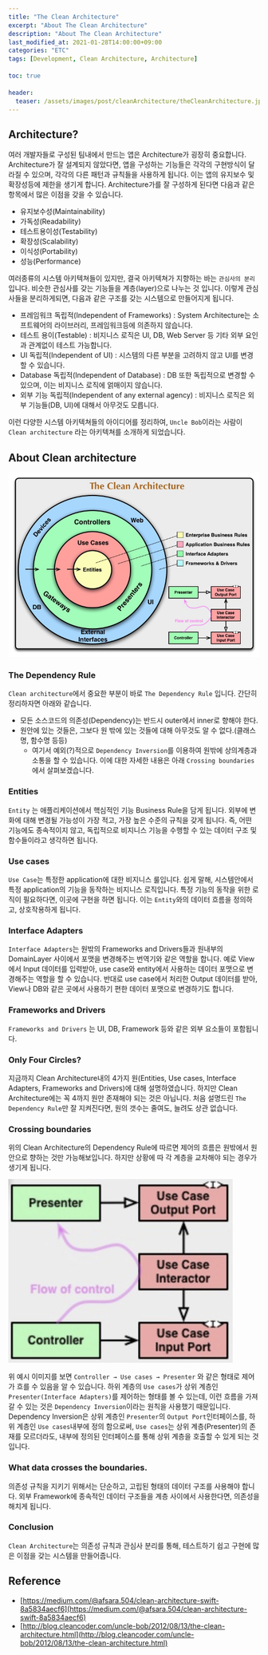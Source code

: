 ```yaml
---
title: "The Clean Architecture"
excerpt: "About The Clean Architecture"
description: "About The Clean Architecture"
last_modified_at: 2021-01-28T14:00:00+09:00
categories: "ETC"
tags: [Development, Clean Architecture, Architecture]

toc: true

header:
  teaser: /assets/images/post/cleanArchitecture/theCleanArchitecture.jpg
---
```


## Architecture?
여러 개발자들로 구성된 팀내에서 만드는 앱은 Architecture가 굉장히 중요합니다.
Architecture가 잘 설계되지 않았다면, 앱을 구성하는 기능들은 각각의 구현방식이 달라질 수 있으며, 각각의 다른 패턴과 규칙들을 사용하게 됩니다.
이는 앱의 유지보수 및 확장성등에 제한을 생기게 합니다.
Architecture가를 잘 구성하게 된다면 다음과 같은 항목에서 많은 이점을 갖을 수 있습니다.

- 유지보수성(Maintainability)
- 가독성(Readability)
- 테스트용이성(Testability)
- 확장성(Scalability)
- 이식성(Portability)
- 성능(Performance)

여러종류의 시스템 아키텍쳐들이 있지만, 결국 아키텍쳐가 지향하는 바는 `관심사의 분리`입니다. 비슷한 관심사를 갖는 기능들을 계층(layer)으로 나누는 것 입니다.
이렇게 관심사들을 분리하게되면, 다음과 같은 구조를 갖는 시스템으로 만들어지게 됩니다.

- 프레임워크 독립적(Independent of Frameworks) : System Architecture는 소프트웨어의 라이브러리, 프레임워크등에 의존하지 않습니다.
- 테스트 용이(Testable) : 비지니스 로직은 UI, DB, Web Server 등 기타 외부 요인과 관계없이 테스트 가능합니다.
- UI 독립적(Independent of UI) : 시스템의 다른 부분을 고려하지 않고 UI를 변경할 수 있습니다.
- Database 독립적(Independent of Database) : DB 또한 독립적으로 변경할 수 있으며, 이는 비지니스 로직에 얽매이지 않습니다.
- 외부 기능 독립적(Independent of any external agency) : 비지니스 로직은 외부 기능들(DB, UI)에 대해서 아무것도 모릅니다.

이런 다양한 시스템 아키텍쳐들의 아이디어를 정리하여, `Uncle Bob`이라는 사람이 `Clean architecture` 라는 아키텍쳐를 소개하게 되었습니다.

## About Clean architecture

![TheCleanArchitecture](/assets/images/post/cleanArchitecture/theCleanArchitecture.jpg)

### The Dependency Rule
`Clean architecture`에서 중요한 부분이 바로 `The Dependency Rule` 입니다.
간단히 정리하자면 아래와 같습니다.
- 모든 소스코드의 의존성(Dependency)는 반드시 outer에서 inner로 향해야 한다.
- 원안에 있는 것들은, 그보다 원 밖에 있는 것들에 대해 아무것도 알 수 없다.(클래스명, 함수명 등등)
  - 여기서 예외(?)적으로 `Dependency Inversion`를 이용하여 원밖에 상의계층과 소통을 할 수 있습니다. 이에 대한 자세한 내용은 아래 `Crossing boundaries`에서 살펴보겠습니다.

### Entities
`Entity` 는 애플리케이션에서 핵심적인 기능 Business Rule을 담게 됩니다. 외부에 변화에 대해 변경될 가능성이 가장 적고, 가장 높은 수준의 규칙을 갖게 됩니다.
즉, 어떤 기능에도 종속적이지 않고, 독립적으로 비지니스 기능을 수행할 수 있는 데이터 구조 및 함수들이라고 생각하면 됩니다.

### Use cases
`Use Case`는 특정한 application에 대한 비지니스 룰입니다. 쉽게 말해, 시스템안에서 특정 application의 기능을 동작하는 비지니스 로직입니다. 특정 기능의 동작을 위한 로직이 필요하다면, 이곳에 구현을 하면 됩니다.
이는 `Entity`와의 데이터 흐름을 정의하고, 상호작용하게 됩니다.

### Interface Adapters
`Interface Adapters`는 원밖의 Frameworks and Drivers들과 원내부의 DomainLayer 사이에서 포맷을 변경해주는 번역기와 같은 역할을 합니다.
예로 View에서 Input 데이터를 입력받아, use case와 entity에서 사용하는 데이터 포맷으로 변경해주는 역할을 할 수 있습니다.
반대로 use case에서 처리한 Output 데이터를 받아, View나 DB와 같은 곳에서 사용하기 편한 데이터 포맷으로 변경하기도 합니다.

### Frameworks and Drivers
`Frameworks and Drivers` 는 UI, DB, Framework 등와 같은 외부 요소들이 포함됩니다.

### Only Four Circles?
지금까지 Clean Architecture내의 4가지 원(Entities, Use cases, Interface Adapters, Frameworks and Drivers)에 대해 설명하였습니다.
하지만 Clean Architecture에는 꼭 4까지 원만 존재해야 되는 것은 아닙니다. 처음 설명드린 `The Dependency Rule`만 잘 지켜진다면, 원의 갯수는 줄여도, 늘려도 상관 없습니다.

### Crossing boundaries
위의 Clean Architecture의 Dependency Rule에 따르면 제어의 흐름은 원밖에서 원안으로 향하는 것만 가능해보입니다.
하지만 상황에 따 각 계층을 교차해야 되는 경우가 생기게 됩니다.

![Crossing boundaries](/assets/images/post/cleanArchitecture/crossingBoundaries.png)

위 예시 이미지를 보면 `Controller → Use cases → Presenter` 와 같은 형태로 제어가 흐를 수 있음을 알 수 있습니다.
하위 계층의 `Use cases`가 상위 계층인 `Presenter(Interface Adapters)`를 제어하는 형태를 볼 수 있는데, 이런 흐름을 가져갈 수 있는 것은 `Dependency Inversion`이라는 원칙을 사용했기 때문입니다.
Dependency Inversion은 상위 계층인 `Presenter`의 `Output Port`인터페이스를, 하위 계층인 `Use cases`내부에 정의 함으로써, `Use cases`는 상위 계층(Presenter)의 존재를 모르더라도, 내부에 정의된 인터페이스를 통해 상위 계층을 호출할 수 있게 되는 것 입니다.

### What data crosses the boundaries.
의존성 규칙을 지키기 위해서는 단순하고, 고립된 형태의 데이터 구조를 사용해야 합니다.
외부 Framework에 종속적인 데이터 구조들을 계층 사이에서 사용한다면, 의존성을 해치게 됩니다.

### Conclusion
`Clean Architecture`는 의존성 규칙과 관심사 분리를 통해, 테스트하기 쉽고 구현에 많은 이점을 갖는 시스템을 만들어줍니다.

## Reference
* [https://medium.com/@afsara.504/clean-architecture-swift-8a5834aecf6](https://medium.com/@afsara.504/clean-architecture-swift-8a5834aecf6)
* [http://blog.cleancoder.com/uncle-bob/2012/08/13/the-clean-architecture.html](http://blog.cleancoder.com/uncle-bob/2012/08/13/the-clean-architecture.html)
